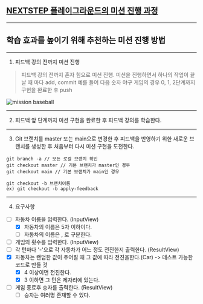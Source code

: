 ## [NEXTSTEP 플레이그라운드의 미션 진행 과정](https://github.com/next-step/nextstep-docs/blob/master/playground/README.md)

---
## 학습 효과를 높이기 위해 추천하는 미션 진행 방법

---
1. 피드백 강의 전까지 미션 진행 
> 피드백 강의 전까지 혼자 힘으로 미션 진행. 미션을 진행하면서 하나의 작업이 끝날 때 마다 add, commit
> 예를 들어 다음 숫자 야구 게임의 경우 0, 1, 2단계까지 구현을 완료한 후 push

![mission baseball](https://raw.githubusercontent.com/next-step/nextstep-docs/master/playground/images/mission_baseball.png)

---
2. 피드백 앞 단계까지 미션 구현을 완료한 후 피드백 강의를 학습한다.

---
3. Git 브랜치를 master 또는 main으로 변경한 후 피드백을 반영하기 위한 새로운 브랜치를 생성한 후 처음부터 다시 미션 구현을 도전한다.

```
git branch -a // 모든 로컬 브랜치 확인
git checkout master // 기본 브랜치가 master인 경우
git checkout main // 기본 브랜치가 main인 경우

git checkout -b 브랜치이름
ex) git checkout -b apply-feedback
```

---
4. 요구사항
- [ ] 자동차 이름을 입력한다. (InputView)
  - [x] 자동차의 이름은 5자 이하이다.
  - [ ] 자동차의 이름은 , 로 구분한다.
- [ ] 게임의 횟수를 입력한다. (InputView)
- [ ] 각 턴마다 '-'으로 각 자동차가 어느 정도 전진한지 출력한다. (ResultView)
- [x] 자동차는 랜덤한 값이 주어질 때 그 값에 따라 전진을한다.(Car) -> 테스트 가능한 코드로 만들 것 
  - [x] 4 이상이면 전진한다. 
  - [x] 3 이하면 그 턴은 제자리에 있는다.
- [ ] 게임 종료후 승자를 출력한다. (ResultView)
  - [ ] 승자는 여러명 존재할 수 있다. 